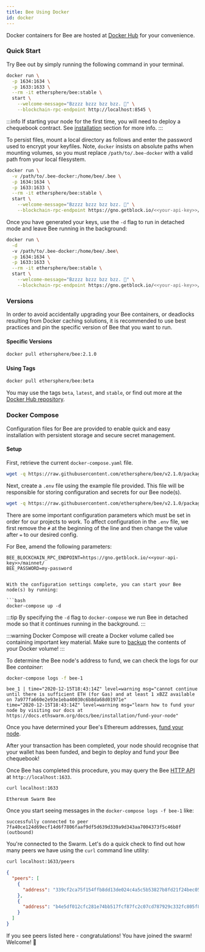 ```yaml
---
title: Bee Using Docker
id: docker
---
```


Docker containers for Bee are hosted at [Docker Hub](https://hub.docker.com/r/ethersphere/bee) for your convenience.

### Quick Start

Try Bee out by simply running the following command in your terminal.

```bash
docker run \
  -p 1634:1634 \
  -p 1633:1633 \
  --rm -it ethersphere/bee:stable \
  start \
    --welcome-message="Bzzzz bzzz bzz bzz. 🐝" \
    --blockchain-rpc-endpoint http://localhost:8545 \
```

:::info
If starting your node for the first time, you will need to deploy a chequebook contract. See [installation](/docs/bee/installation/install) section for more info.
:::

To persist files, mount a local directory as follows and enter the password used to encrypt your keyfiles. Note, `docker` insists on absolute paths when mounting volumes, so you must replace `/path/to/.bee-docker` with a valid path from your local filesystem.

```bash
docker run \
  -v /path/to/.bee-docker:/home/bee/.bee \
  -p 1634:1634 \
  -p 1633:1633 \
  --rm -it ethersphere/bee:stable \
  start \
    --welcome-message="Bzzzz bzzz bzz bzz. 🐝" \
    --blockchain-rpc-endpoint https://gno.getblock.io/<<your-api-key>>/mainnet/ \
```

Once you have generated your keys, use the `-d` flag to run in detached mode and leave Bee running in the background:

```bash
docker run \
  -d
  -v /path/to/.bee-docker:/home/bee/.bee\
  -p 1634:1634 \
  -p 1633:1633 \
  --rm -it ethersphere/bee:stable \
  start \
    --welcome-message="Bzzzz bzzz bzz bzz. 🐝" \
    --blockchain-rpc-endpoint https://gno.getblock.io/<<your-api-key>>/mainnet/ \
```

### Versions

In order to avoid accidentally upgrading your Bee containers, or deadlocks resulting from Docker caching solutions, it is recommended to use best practices and pin the specific version of Bee that you want to run.

#### Specific Versions

```bash
docker pull ethersphere/bee:2.1.0
```

#### Using Tags

```bash
docker pull ethersphere/bee:beta
```

You may use the tags `beta`, `latest`, and `stable`, or find out more
at the [Docker Hub repository](https://hub.docker.com/r/ethersphere/bee).

### Docker Compose

Configuration files for Bee are provided to enable quick
and easy installation with persistent storage and
secure secret management. 

#### Setup

First, retrieve the current `docker-compose.yaml` file.

```bash
wget -q https://raw.githubusercontent.com/ethersphere/bee/v2.1.0/packaging/docker/docker-compose.yml
```

Next, create a `.env` file using the example file provided. This file will be responsible for storing configuration and secrets for our Bee node(s).

```bash
wget -q https://raw.githubusercontent.com/ethersphere/bee/v2.1.0/packaging/docker/env -O .env
```

There are some important configuration parameters which must be set in order for our projects to work. To affect configuration in the `.env` file, we first remove the `#` at the beginning of the line and then change the value after `=` to our desired config.

For Bee, amend the following parameters:

```
BEE_BLOCKCHAIN_RPC_ENDPOINT=https://gno.getblock.io/<<your-api-key>>/mainnet/
BEE_PASSWORD=my-password
```
```

With the configuration settings complete, you can start your Bee node(s) by running:

```bash
docker-compose up -d
```

:::tip
By specifying the `-d` flag to `docker-compose` we run Bee in detached mode so that it continues running in the background.
:::

:::warning
Docker Compose will create a Docker volume called `bee` containing important key material. Make sure to [backup](/docs/bee/working-with-bee/backups) the contents of your Docker volume!
:::

To determine the Bee node's address to fund, we can check the logs for our Bee _container_:

```bash
docker-compose logs -f bee-1
```

```
bee_1 | time="2020-12-15T18:43:14Z" level=warning msg="cannot continue until there is sufficient ETH (for Gas) and at least 1 xBZZ available on 7a977fa660e2e93e1eba40030c6b8da68d01971e"
time="2020-12-15T18:43:14Z" level=warning msg="learn how to fund your node by visiting our docs at https://docs.ethswarm.org/docs/bee/installation/fund-your-node"
```

Once you have determined your Bee's Ethereum addresses,
[fund your node](/docs/bee/installation/fund-your-node).

After your transaction has been completed, your node should recognise that your wallet has been funded, and begin to deploy and fund your Bee chequebook!

Once Bee has completed this procedure, you may query the Bee [HTTP API](/docs/bee/working-with-bee/bee-api) at `http://localhost:1633`.

```bash
curl localhost:1633
```

```
Ethereum Swarm Bee
```

Once you start seeing messages in the `docker-compose logs -f bee-1`
like:

```
successfully connected to peer 7fa40ce124d69ecf14d6f7806faaf9df5d639d339a9d343aa7004373f5c46b8f (outbound)
```

You're connected to the Swarm. Let's do a quick check to find out how
many peers we have using the `curl` command line utility:

```bash
curl localhost:1633/peers
```

```json
{
  "peers": [
    {
      "address": "339cf2ca75f154ffb8dd13de024c4a5c5b53827b8fd21f24bec05835e0cdc2e8"
    },
    {
      "address": "b4e5df012cfc281e74bb517fcf87fc2c07cd787929c332fc805f8124401fabae"
    }
  ]
}
```

If you see peers listed here - congratulations! You have joined the swarm! Welcome! 🐝
